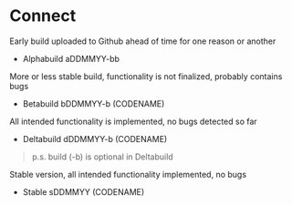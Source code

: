 # Connect

Early build uploaded to Github ahead of time for one reason or another

- Alphabuild aDDMMYY-bb


More or less stable build, functionality is not finalized, probably contains bugs

- Betabuild bDDMMYY-b (CODENAME)


All intended functionality is implemented, no bugs detected so far

- Deltabuild dDDMMYY-b (CODENAME)
> p.s. build (-b) is optional in Deltabuild


Stable version, all intended functionality implemented, no bugs

- Stable sDDMMYY (CODENAME)
